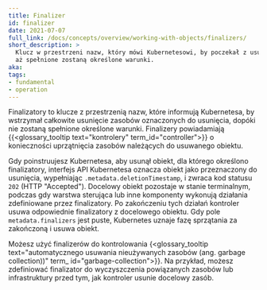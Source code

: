 ```yaml
---
title: Finalizer
id: finalizer
date: 2021-07-07
full_link: /docs/concepts/overview/working-with-objects/finalizers/
short_description: >
  Klucz w przestrzeni nazw, który mówi Kubernetesowi, by poczekał z usunięciem obiektu,
  aż spełnione zostaną określone warunki.
aka: 
tags:
- fundamental
- operation
---
```

Finalizatory to klucze z przestrzenią nazw, które informują Kubernetesa, by
wstrzymał całkowite usunięcie zasobów oznaczonych do usunięcia, dopóki nie zostaną spełnione określone
warunki. Finalizery powiadamiają
{{<glossary_tooltip text="kontrolery" term_id="controller">}} o konieczności uprzątnięcia zasobów należących do usuwanego obiektu.

<!--more-->

Gdy poinstruujesz Kubernetesa, aby usunął obiekt, dla którego określono
finalizatory, interfejs API Kubernetesa oznacza obiekt jako przeznaczony do usunięcia,
wypełniając `.metadata.deletionTimestamp`, i zwraca kod statusu `202` (HTTP "Accepted").
Docelowy obiekt pozostaje w stanie terminalnym, podczas gdy warstwa sterująca lub inne
komponenty wykonują działania zdefiniowane przez finalizatory. Po zakończeniu tych
działań kontroler usuwa odpowiednie finalizatory z docelowego obiektu. Gdy pole
`metadata.finalizers` jest puste, Kubernetes uznaje fazę sprzątania za zakończoną i usuwa obiekt.

Możesz użyć finalizerów do kontrolowania {<glossary_tooltip text="automatycznego usuwania nieużywanych zasobów (ang. garbage collection))" term_
id="garbage-collection">}}. Na przykład, możesz zdefiniować
finalizator do wyczyszczenia powiązanych zasobów lub infrastruktury przed tym, jak kontroler usunie docelowy zasób.
